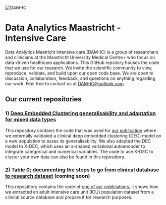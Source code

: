 ![DAM-IC](https://github.com/DAM-IC/.github/assets/29426481/84328994-4f48-457d-9262-609d8a367295)
# Data Analytics Maastricht - Intensive Care
Data Analytics Maatricht Intensive care (DAM-IC) is a group of researchers and clinicians at the Maastricht University Medical Centre+ who focus on data-driven healthcare applications. This GitHub repsitory houses the code that we use for our research. We invite the scientific community to view, reproduce, validate, and build upon our open code base. We are open to discussion, collaboration, feedback, and questions on anything regarding our work. Feel free to contact us at DAM-IC@outlook.com.

## Our current repositories
### 1) [Deep Embedded Clustering generalisability and adaptation for mixed data types](https://github.com/DAM-IC/Deep-Embedded-Clustering-generalisability-and-adaptation-for-mixed-data-types)
This repository contains the code that was used for [our publication](https://www.nature.com/articles/s41598-024-51699-z) where we externally validated a clinical deep embedded clustering (DEC) model on a new population to asses its generalisability. We also adapted the DEC model to X-DEC, which uses an x-shaped variational autoencoder to integrate categorical and numerical variables. The code to use X-DEC to cluster your own data can also be found in this repostitory.

### 2) [Table 0; documenting the steps to go from clinical database to research dataset](https://github.com/DAM-IC/Table-0-documenting-the-steps-to-go-from-clinical-database-to-research-dataset) (coming soon)
This repostitory contains the code of [one of our publciations](https://www.jclinepi.com/article/S0895-4356(24)00097-0/fulltext), it shows how we extracted an adult intensive care unit (ICU) population dataset from a clinical source database and prepare it for research purposes. 

